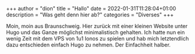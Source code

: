 +++
author = "dion"
title = "Hallo"
date = 2022-01-31T11:28:04+01:00
description = "Was geht denn hier ab?"
categories = "Diverses"
+++

Moin, moin aus Braunschweig. Hier zurück mit einer kleinen Website unter Hugo und das Ganze möglichst minimalistisch gehalten.
Ich hatte nun ein wenig Zeit mit dem VPS von 1u1 Ionos zu spielen und hab mich letztendlich dazu entschieden einfach Hugo zu nehmen. Der Einfachheit halber.

